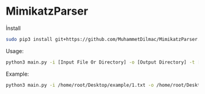 # MimikatzParser

İnstall
```bash
sudo pip3 install git+https://github.com/MuhammetDilmac/MimikatzParser.git
```
Usage:
```bash
python3 main.py -i [Input File Or Directory] -o [Output Directory] -t [TYPE{txt, html, xml, pdf, excel}]
```
Example:
```bash
python3 main.py -i /home/root/Desktop/example/1.txt -o /home/root/Desktop/ -t excel
```
